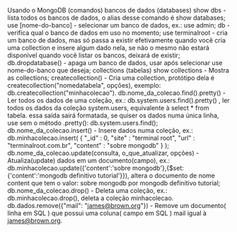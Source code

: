 Usando o MongoDB (comandos)
bancos de dados (databases)
show dbs - lista todos os bancos de dados, o alias desse comando é show databases;
use [nome-do-banco] - selecionar um banco de dados, ex.: use admin;
db - verifica qual o banco de dados em uso no momento;
use terminalroot - cria um banco de dados, mas só passa a existir efetivamente quando você cria uma collection e insere algum dado nela, se não o mesmo não estará disponível quando você listar os bancos, deixará de existir;
db.dropdatabase() - apaga um banco de dados, usar após selecionar use nome-do-banco que deseja;
collections (tabelas)
show collections - Mostra as collections;
createcollection() - Cria uma collection, protótipo dela é createcollection("nomedatabela", opções), exemplo: db.createcollection("minhacolecao").
db.nome_da_colecao.find().pretty() - Ler todos os dados de uma coleção, ex.: db.system.users.find().pretty() , ler todos os dados da coleção system.users, equivalente à select * from tabela. essa saída sairá formatada, se quiser os dados numa única linha, use sem o método .pretty(): db.system.users.find();
db.nome_da_colecao.insert() - Insere dados numa coleção, ex.: db.minhacolecao.insert( { "_id" : 0, "site" : "terminal root", "url" : "terminalroot.com.br", "content" : "sobre mongodb" } );
db.nome_da_colecao.update(consulta, o_que_atualizar, opções) - Atualiza(update) dados em um documento(campo), ex.: db.minhacolecao.update({'content':'sobre mongodb'},{$set:{'content':'mongodb definitivo tutorial'}}), altera o documento de nome content que tem o valor: sobre mongodb por mongodb definitivo tutorial;
db.nome_da_colecao.drop() - Deleta uma coleção, ex.: db.minhacolecao.drop(), deleta a coleção minhacolecao.
db.dados.remove({"mail": "james@brown.org"}) - Remove um documento( linha em SQL ) que possui uma coluna( campo em SQL ) mail igual à james@brown.org.
